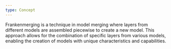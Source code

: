 ```yaml
---
type: Concept
---
```


Frankenmerging is a technique in model merging where layers from different models are assembled piecewise to create a new model. This approach allows for the combination of specific layers from various models, enabling the creation of models with unique characteristics and capabilities.